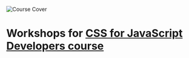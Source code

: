 ![Course Cover](https://css-for-js.dev/og-image-v2.jpg)

# Workshops for [CSS for JavaScript Developers course](https://css-for-js.dev/)